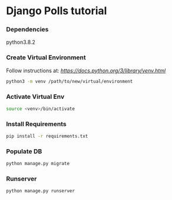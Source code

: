 # Django Polls tutorial

### Dependencies
python3.8.2

### Create Virtual Environment
Follow instructions at: *https://docs.python.org/3/library/venv.html*
```sh
python3 -m venv /path/to/new/virtual/environment
```

### Activate Virtual Env
```sh
source <venv>/bin/activate
```

### Install Requirements
```sh
pip install -r requirements.txt
```

### Populate DB
```sh
python manage.py migrate
```

### Runserver
```sh
python manage.py runserver
```


